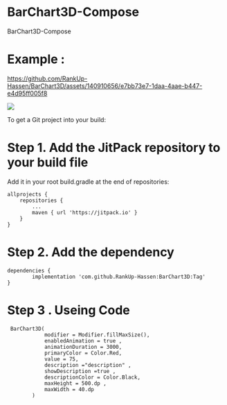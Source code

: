 # BarChart3D-Compose
BarChart3D-Compose


# Example :

https://github.com/RankUp-Hassen/BarChart3D/assets/140910656/e7bb73e7-1daa-4aae-b447-e4d95ff005f8




[![](https://jitpack.io/v/RankUp-Hassen/BarChart3D-Compose.svg)](https://jitpack.io/#RankUp-Hassen/BarChart3D-Compose)

To get a Git project into your build:

# Step 1. Add the JitPack repository to your build file


Add it in your root build.gradle at the end of repositories:

	allprojects {
		repositories {
			...
			maven { url 'https://jitpack.io' }
		}
	}
# Step 2. Add the dependency

	dependencies {
	        implementation 'com.github.RankUp-Hassen:BarChart3D:Tag'
	}


# Step 3 . Useing Code

	 BarChart3D(
                modifier = Modifier.fillMaxSize(),
                enabledAnimation = true ,
                animationDuration = 3000,
                primaryColor = Color.Red,
                value = 75,
                description ="description" ,
                showDescription =true ,
                descriptionColor = Color.Black,
                maxHeight = 500.dp ,
                maxWidth = 40.dp
            )

     

